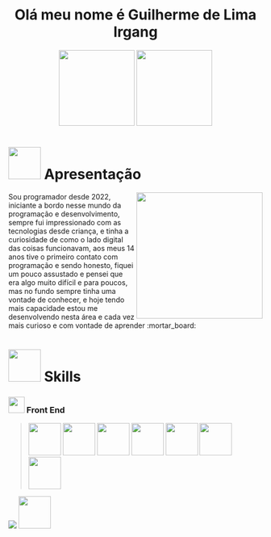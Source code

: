 <h1 align="center">Olá meu nome é Guilherme de Lima Irgang</h1>

<div align="center">
  <img height="150px" src="https://github-readme-stats.vercel.app/api?username=484Irgang&show_icons=true&theme=highcontrast"/>
  <img height="150px" src="https://github-readme-stats.vercel.app/api/top-langs/?username=484Irgang&theme=highcontrast&hide_progress=true&lans_count=10"/>
</div>    

<h1><img width="64px" height="64px" src="https://user-images.githubusercontent.com/99806060/228850858-09ffe931-975b-40ed-82ac-bff9adb17315.png"/> Apresentação</h1>
   <div>
      <img align="right" width="250px" src="https://user-images.githubusercontent.com/99806060/228834211-7acf84da-bddb-46fd-ae97-b6cd5b15afa6.gif" />
      <p>Sou programador desde 2022, iniciante a bordo nesse mundo da programação e desenvolvimento, sempre fui impressionado com as tecnologias desde criança, e tinha a       curiosidade de como o lado digital das coisas funcionavam, aos meus 14 anos tive o primeiro contato com programação e sendo honesto, fiquei um pouco assustado e         pensei que era algo muito difícil e para poucos, mas no fundo sempre tinha uma vontade de conhecer, e hoje tendo mais capacidade estou me desenvolvendo nesta área       e cada vez mais curioso e com vontade de aprender :mortar_board:</p>
   </div>
  

<h1><img width="64px" height="64px" src="https://user-images.githubusercontent.com/99806060/228851160-c4fb9c02-c147-4069-8dfd-745824df3bd7.png"/> Skills</h1>
<h3><img width="32px" height="32px" src="https://user-images.githubusercontent.com/99806060/228852392-1085b4b5-5589-4e9b-bc2e-3ffa5dc0707a.png"/> Front End</h3>
<blockquote>
  <a href="https://www.w3schools.com/html/"><img width="64px" height="64px" src="https://user-images.githubusercontent.com/99806060/228857333-b10527ee-0736-4d99-a96e-6ce2686fe890.png"/></a>
  <a href="https://www.w3schools.com/css/default.asp"><img width="64px" height="64px" src="https://user-images.githubusercontent.com/99806060/228857504-edf3c2af-c4d3-4db9-99d9-716ee8130eb8.png"/></a>
  <a href="https://www.w3schools.com/js/default.asp"><img width="64px" height="64px" src="https://user-images.githubusercontent.com/99806060/228857646-fce83cf1-8024-436f-9ba7-9bea18cfbeca.png"/></a>
  <a href="https://legacy.reactjs.org/docs/getting-started.html"><img width="64px" height="64px" src="https://user-images.githubusercontent.com/99806060/228857818-221235e2-cd47-4c0a-9402-83aebb4527e2.png"/></a>
  <a href="https://vuejs.org/"><img width="64px" height="64px" src="https://user-images.githubusercontent.com/99806060/228858307-cf18a1e8-edea-42b8-88f4-0316a32122c5.png"/></a>
  <a href="https://jquery.com/"><img width="64px" height="64px" src="https://user-images.githubusercontent.com/99806060/228861311-a100740a-b70d-4841-a2a3-ab6a04732642.png"/></a>
  <a href="https://www.w3schools.com/bootstrap/bootstrap_ver.asp"><img width="64px" height="64px" src="https://user-images.githubusercontent.com/99806060/228861566-b8a7f863-62b4-4872-ad0d-1b1cd5e0e3a3.png"/></a>
</blockquote>


 <img src="https://user-images.githubusercontent.com/99806060/228827532-c68e82da-4312-4878-8298-d4dcdf8695f7.gif"/>
 
 <img width="64px" height="64px" src=""/>
